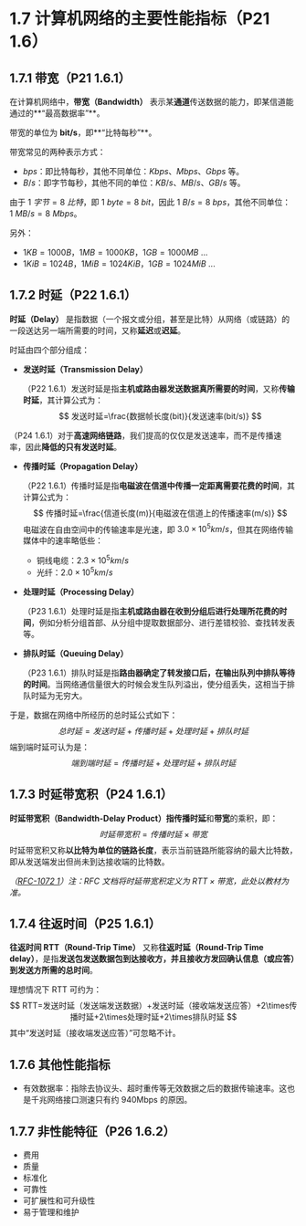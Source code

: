 # 1.7 计算机网络的主要性能指标（P21 1.6）

## 1.7.1 带宽（P21 1.6.1）

在计算机网络中，**带宽（Bandwidth）** 表示某**通道**传送数据的能力，即某信道能通过的**“最高数据率”**。

带宽的单位为 **bit/s**，即**“比特每秒”**。

带宽常见的两种表示方式：

+ $bps$：即比特每秒，其他不同单位：$Kbps$、$Mbps$、$Gbps$ 等。
+ $B/s$：即字节每秒，其他不同的单位：$KB/s$、$MB/s$、$GB/s$ 等。

由于 $1\ 字节=8\ 比特$，即 $1\ byte=8\ bit$，因此 $1\ B/s=8\ bps$，其他不同单位：$1\ MB/s=8\ Mbps$。

另外：

+ $1 KB=1000 B$，$1MB=1000 KB$，$1GB=1000 MB$ ...
+ $1 KiB=1024 B$，$1MiB=1024 KiB$，$1GB=1024 MiB$ ...

## 1.7.2 时延（P22 1.6.1）

**时延（Delay）** 是指数据（一个报文或分组，甚至是比特）从网络（或链路）的一段送达另一端所需要的时间，又称**延迟**或**迟延**。

时延由四个部分组成：

+ **发送时延（Transmission Delay）**

  （P22 1.6.1）发送时延是指**主机或路由器发送数据真所需要的时间**，又称**传输时延**，其计算公式为：
  $$
  发送时延=\frac{数据帧长度(bit)}{发送速率(bit/s)}
  $$


（P24 1.6.1）对于**高速网络链路**，我们提高的仅仅是发送速率，而不是传播速率，因此**降低的只有发送时延**。

+ **传播时延（Propagation Delay）**

  （P22 1.6.1）传播时延是指**电磁波在信道中传播一定距离需要花费的时间**，其计算公式为：
  $$
  传播时延=\frac{信道长度(m)}{电磁波在信道上的传播速率(m/s)}
  $$
  电磁波在自由空间中的传输速率是光速，即 $3.0\times 10^5km/s$，但其在网络传输媒体中的速率略低些：

    + 铜线电缆：$2.3\times 10^5km/s$
    + 光纤：$2.0\times 10^5km/s$

+ **处理时延（Processing Delay）**

  （P23 1.6.1）处理时延是指**主机或路由器在收到分组后进行处理所花费的时间**，例如分析分组首部、从分组中提取数据部分、进行差错校验、查找转发表等。

+ **排队时延（Queuing Delay）**

  （P23 1.6.1）排队时延是指**路由器确定了转发接口后，在输出队列中排队等待的时间**。当网络通信量很大的时候会发生队列溢出，使分组丢失，这相当于排队时延为无穷大。

于是，数据在网络中所经历的总时延公式如下：
$$
总时延=发送时延+传播时延+处理时延+排队时延
$$
端到端时延可认为是：
$$
端到端时延=传播时延+处理时延+排队时延
$$

## 1.7.3 时延带宽积（P24 1.6.1）

**时延带宽积（Bandwidth-Delay Product）**指**传播时延**和**带宽**的乘积，即：
$$
时延带宽积=传播时延 \times 带宽
$$
时延带宽积又称**以比特为单位的链路长度**，表示当前链路所能容纳的最大比特数，即从发送端发出但尚未到达接收端的比特数。

_（[RFC-1072 1](https://datatracker.ietf.org/doc/html/rfc1072#section-1)）注：RFC 文档将时延带宽积定义为 $RTT \times 带宽$，此处以教材为准。_

## 1.7.4 往返时间（P25 1.6.1）

**往返时间 RTT（Round-Trip Time）** 又称**往返时延（Round-Trip Time delay）**，是指**发送包发送数据包到达接收方，并且接收方发回确认信息（或应答）到发送方所需的总时间**。

理想情况下 RTT 可约为：
$$
RTT=发送时延（发送端发送数据）+发送时延（接收端发送应答）+2\times传播时延+2\times处理时延+2\times排队时延
$$
其中“发送时延（接收端发送应答）”可忽略不计。

## 1.7.6 其他性能指标

+ 有效数据率：指除去协议头、超时重传等无效数据之后的数据传输速率。这也是千兆网络接口测速只有约 940Mbps 的原因。

## 1.7.7 非性能特征（P26 1.6.2）

+ 费用
+ 质量
+ 标准化
+ 可靠性
+ 可扩展性和可升级性
+ 易于管理和维护